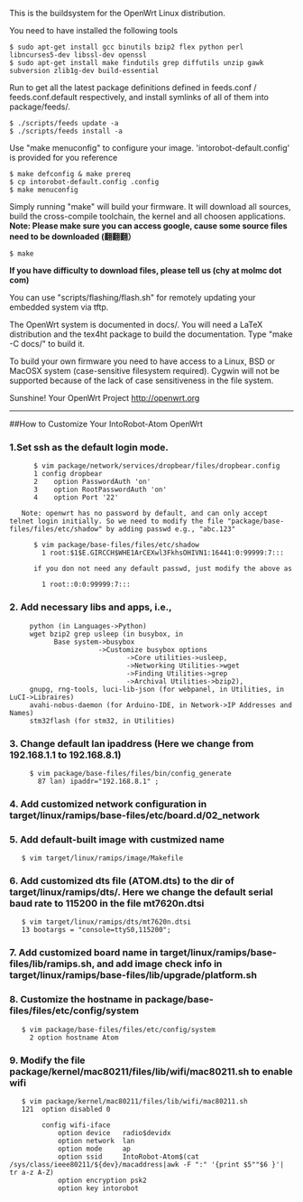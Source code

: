 This is the buildsystem for the OpenWrt Linux distribution.

You need to have installed the following tools
```
$ sudo apt-get install gcc binutils bzip2 flex python perl libncurses5-dev libssl-dev openssl
$ sudo apt-get install make findutils grep diffutils unzip gawk subversion zlib1g-dev build-essential
```
Run to get all the latest package definitions defined in feeds.conf / feeds.conf.default respectively, and install symlinks of all of them into
package/feeds/.
```
$ ./scripts/feeds update -a
$ ./scripts/feeds install -a 
```
Use "make menuconfig" to configure your image. 'intorobot-default.config' is provided for you reference
```
$ make defconfig & make prereq
$ cp intorobot-default.config .config
$ make menuconfig
```

Simply running "make" will build your firmware. It will download all sources, build the cross-compile toolchain, 
the kernel and all choosen applications. **Note: Please make sure you can access google, cause some source files need to be downloaded (翻翻翻）**
```
$ make
```


**If you have difficulty to download files, please tell us  (chy at molmc dot com)**

You can use "scripts/flashing/flash.sh" for remotely updating your embedded
system via tftp.

The OpenWrt system is documented in docs/. You will need a LaTeX distribution
and the tex4ht package to build the documentation. Type "make -C docs/" to build it.

To build your own firmware you need to have access to a Linux, BSD or MacOSX system
(case-sensitive filesystem required). Cygwin will not be supported because of
the lack of case sensitiveness in the file system.


Sunshine!
	Your OpenWrt Project
	http://openwrt.org

*******************************************************************************************
##How to Customize Your IntoRobot-Atom OpenWrt
###  1.Set ssh as the default login mode.  

```
      $ vim package/network/services/dropbear/files/dropbear.config 
      1 config dropbear 
      2    option PasswordAuth 'on' 
      3    option RootPasswordAuth 'on' 
      4    option Port '22' 
```
       Note: openwrt has no password by default, and can only accept telnet login initially. So we need to modify the file "package/base-files/files/etc/shadow" by adding passwd e.g., "abc.123"
   
```
      $ vim package/base-files/files/etc/shadow
        1 root:$1$E.GIRCCH$WHE1ArCEXwl3FkhsOHIVN1:16441:0:99999:7:::
      
      if you don not need any default passwd, just modify the above as 
        
        1 root::0:0:99999:7:::
```

### 2. Add necessary libs and apps, i.e.,
```
     python (in Languages->Python)
     wget bzip2 grep usleep (in busybox, in 
           Base system->busybox
                      ->Customize busybox options
                             ->Core utilities->usleep, 
                             ->Networking Utilities->wget
                             ->Finding Utilities->grep
                             ->Archival Utilities->bzip2), 
     gnupg, rng-tools, luci-lib-json (for webpanel, in Utilities, in LuCI->Libraires)
     avahi-nobus-daemon (for Arduino-IDE, in Network->IP Addresses and Names)
     stm32flash (for stm32, in Utilities)
```

### 3. Change default lan ipaddress (Here we change from 192.168.1.1 to 192.168.8.1)
```
     $ vim package/base-files/files/bin/config_generate
       87 lan) ipaddr="192.168.8.1" ;
```
   
###  4. Add customized network configuration in target/linux/ramips/base-files/etc/board.d/02_network

###  5. Add default-built image with custmized name
```
   $ vim target/linux/ramips/image/Makefile
```
   
###  6. Add customized dts file (ATOM.dts) to the dir of target/linux/ramips/dts/. Here we change the default serial baud rate to 115200 in the file mt7620n.dtsi
```
   $ vim target/linux/ramips/dts/mt7620n.dtsi
   13 bootargs = "console=ttyS0,115200";
```

###  7. Add customized board name in target/linux/ramips/base-files/lib/ramips.sh, and add image check info in target/linux/ramips/base-files/lib/upgrade/platform.sh

###  8. Customize the hostname in package/base-files/files/etc/config/system
```
   $ vim package/base-files/files/etc/config/system
     2 option hostname Atom
```

###  9. Modify the file package/kernel/mac80211/files/lib/wifi/mac80211.sh to enable wifi
```
   $ vim package/kernel/mac80211/files/lib/wifi/mac80211.sh
   121  option disabled 0 

        config wifi-iface
            option device   radio$devidx
            option network  lan
            option mode     ap
            option ssid     IntoRobot-Atom$(cat /sys/class/ieee80211/${dev}/macaddress|awk -F ":" '{print $5""$6 }'| tr a-z A-Z)
            option encryption psk2
            option key intorobot 
```
